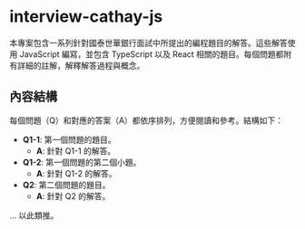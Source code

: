 # interview-cathay-js

本專案包含一系列針對國泰世華銀行面試中所提出的編程題目的解答。這些解答使用 JavaScript 編寫，並包含 TypeScript 以及 React 相關的題目。每個問題都附有詳細的註解，解釋解答過程與概念。

## 內容結構

每個問題（Q）和對應的答案（A）都依序排列，方便閱讀和參考。結構如下：

- **Q1-1**: 第一個問題的題目。
  - **A**: 針對 Q1-1 的解答。
- **Q1-2**: 第一個問題的第二個小題。
  - **A**: 針對 Q1-2 的解答。
- **Q2**: 第二個問題的題目。
  - **A**: 針對 Q2 的解答。

... 以此類推。